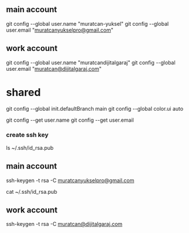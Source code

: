 ## main account
git config --global user.name "muratcan-yuksel"
git config --global user.email "muratcanyukselpro@gmail.com"

## work account
git config --global user.name "muratcandijitalgaraj"
git config --global user.email "muratcan@dijitalgaraj.com"

# shared
git config --global init.defaultBranch main
git config --global color.ui auto

git config --get user.name
git config --get user.email

### create ssh key

ls ~/.ssh/id_rsa.pub

## main account
ssh-keygen -t rsa -C muratcanyukselpro@gmail.com

cat ~/.ssh/id_rsa.pub

## work account
ssh-keygen -t rsa -C muratcan@dijitalgaraj.com